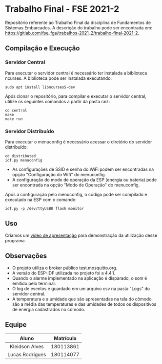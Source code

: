 # Trabalho Final - FSE 2021-2
Repositório referente ao Trabalho Final da disciplina de Fundamentos de Sistemas Embarcados. A descrição do trabalho pode ser encontrada em: https://gitlab.com/fse_fga/trabalhos-2021_2/trabalho-final-2021-2.

## Compilação e Execução

### Servidor Central
Para executar o servidor central é necessário ter instalada a biblioteca ncurses.
A biblioteca pode ser instalada executando:
```
sudo apt install libncurses5-dev
```

Após clonar o repositório, para compilar e executar o servidor central, utilize os seguintes comandos a partir da pasta raíz:
```
cd central
make
make run
```

### Servidor Distribuído
Para executar o menuconfig é necessário acessar o diretório do servidor distribuído:
```
cd distributed
idf.py menuconfig
```
- As configurações de SSID e senha do WiFi podem ser encontradas na opção "Configuração do Wifi" do menuconfig.
- A configuração do modo de operação da ESP (energia ou bateria) pode ser encontrada na opção "Modo de Operação" do menuconfig.

Após a configuração pelo menuconfig, o código pode ser compilado e executado na ESP com o comando:

```
idf.py -p /dev/ttyUSB0 flash monitor
```

## Uso

Criamos um [vídeo de apresentação](https://youtu.be/THk1y65D4Zs) para demonstração da utilização desse programa.

## Observações
- O projeto utiliza o broker público test.mosquitto.org.
- A versão do ESP-IDF utilizada no projeto foi a 4.4.1.
- Quando o alarme implementado na aplicação é disparado, o som é emitido pelo terminal.
- O log de eventos é guardado em um arquivo csv na pasta "Logs" do servidor central.
- A temperatura e a umidade que são apresentadas na tela do cômodo são a média das temperaturas e das umidades de todos os dispositivos de energia cadastrados no cômodo.

## Equipe


|      Aluno      | Matrícula |
| :-------------: | :-------: |
| Kleidson Alves  | 180113861 |
| Lucas Rodrigues | 180114077 | 
